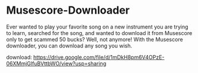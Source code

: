 # Musescore-Downloader
Ever wanted to play your favorite song on a new instrument you are trying to learn, searched for the song, and wanted to download it from Musescore only to get scammed 50 bucks? Well, not anymore! With the Musescore downloader, you can download any song you wish.

download: https://drive.google.com/file/d/1mDkH8pm6V4OPzE-06XMmjGlfuBVttbWO/view?usp=sharing
